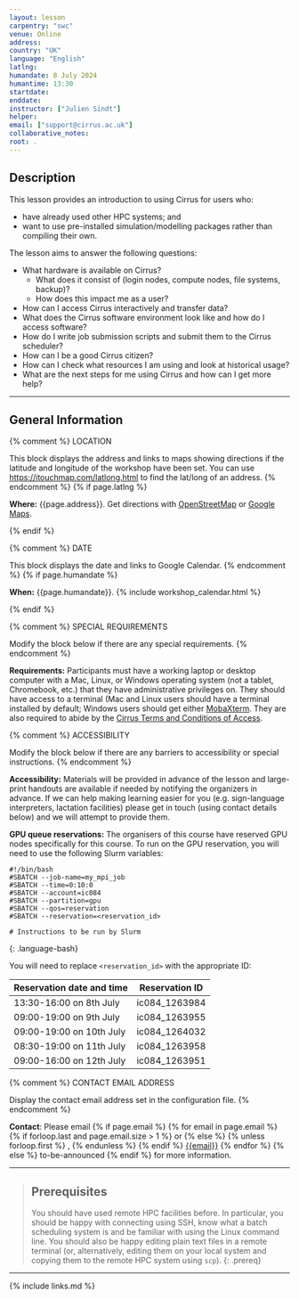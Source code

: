 ```yaml
---
layout: lesson
carpentry: "swc"
venue: Online
address: 
country: "UK"
language: "English"
latlng: 
humandate: 8 July 2024
humantime: 13:30
startdate: 
enddate: 
instructor: ["Julien Sindt"]
helper:
email: ["support@cirrus.ac.uk"]
collaborative_notes: 
root: .
---
```


<h2>Description</h2>

This lesson provides an introduction to using Cirrus for users who:
  - have already used other HPC systems; and
  - want to use pre-installed simulation/modelling packages rather than compiling their own.

The lesson aims to answer the following questions:
  - What hardware is available on Cirrus?
    + What does it consist of (login nodes, compute nodes, file systems, backup)?
    + How does this impact me as a user?
  - How can I access Cirrus interactively and transfer data?
  - What does the Cirrus software environment look like and how do I access software?
  - How do I write job submission scripts and submit them to the Cirrus scheduler?
  - How can I be a good Cirrus citizen?
  - How can I check what resources I am using and look at historical usage?
  - What are the next steps for me using Cirrus and how can I get more help?

<hr/>

<h2 id="general">General Information</h2>

{% comment %}
  LOCATION

  This block displays the address and links to maps showing directions
  if the latitude and longitude of the workshop have been set.  You
  can use https://itouchmap.com/latlong.html to find the lat/long of an
  address.
{% endcomment %}
{% if page.latlng %}
<p id="where">
  <strong>Where:</strong>
  {{page.address}}.
  Get directions with
  <a href="//www.openstreetmap.org/?mlat={{page.latlng | replace:',','&mlon='}}&zoom=16">OpenStreetMap</a>
  or
  <a href="//maps.google.com/maps?q={{page.latlng}}">Google Maps</a>.
</p>
{% endif %}

{% comment %}
  DATE

  This block displays the date and links to Google Calendar.
{% endcomment %}
{% if page.humandate %}
<p id="when">
  <strong>When:</strong>
  {{page.humandate}}.
  {% include workshop_calendar.html %}
</p>
{% endif %}

{% comment %}
  SPECIAL REQUIREMENTS

  Modify the block below if there are any special requirements.
{% endcomment %}
<p id="requirements">
  <strong>Requirements:</strong> Participants must have a working laptop or 
  desktop computer with a Mac, Linux, or Windows operating system (not a 
  tablet, Chromebook, etc.) that they have administrative privileges on. They 
  should have access to a terminal (Mac and Linux users should have a terminal 
  installed by default; Windows users should get either 
  <a href="https://mobaxterm.mobatek.net/">MobaXterm</a>. They are also required to abide 
  by the <a href="https://www.cirrus.ac.uk/about/policies/tandc.html">Cirrus Terms and Conditions of Access</a>.
</p>

{% comment %}
  ACCESSIBILITY

  Modify the block below if there are any barriers to accessibility or
  special instructions.
{% endcomment %}
<p id="accessibility">
  <strong>Accessibility:</strong> Materials will be provided in advance of the 
  lesson and large-print handouts are available if needed by notifying the
  organizers in advance.  If we can help making learning easier for
  you (e.g. sign-language interpreters, lactation facilities) please
  get in touch (using contact details below) and we will
  attempt to provide them.
</p>

  **GPU queue reservations:** The organisers of this course have
  reserved GPU nodes specifically for this course. To run on the GPU 
  reservation, you will need to use the following Slurm variables:

  ```
  #!/bin/bash
  #SBATCH --job-name=my_mpi_job
  #SBATCH --time=0:10:0
  #SBATCH --account=ic084
  #SBATCH --partition=gpu
  #SBATCH --qos=reservation
  #SBATCH --reservation=<reservation_id>

  # Instructions to be run by Slurm
  ```
  {: .language-bash}

  You will need to replace `<reservation_id>` with the appropriate ID:

  | Reservation date and time | Reservation ID |
  |---------------------------|----------------|
  |  13:30-16:00 on  8th July |  ic084_1263984 |
  |  09:00-19:00 on  9th July |  ic084_1263955 |
  |  09:00-19:00 on 10th July |  ic084_1264032 |
  |  08:30-19:00 on 11th July |  ic084_1263958 |
  |  09:00-16:00 on 12th July |  ic084_1263951 |


{% comment %}
  CONTACT EMAIL ADDRESS

  Display the contact email address set in the configuration file.
{% endcomment %}
<p id="contact">
  <strong>Contact</strong>:
  Please email
  {% if page.email %}
    {% for email in page.email %}
      {% if forloop.last and page.email.size > 1 %}
        or
      {% else %}
        {% unless forloop.first %}
        ,
        {% endunless %}
      {% endif %}
      <a href='mailto:{{email}}'>{{email}}</a>
    {% endfor %}
  {% else %}
    to-be-announced
  {% endif %}
  for more information.
</p>

<hr/>

> ## Prerequisites
> You should have used remote HPC facilities before. In particular, you should be happy with connecting
> using SSH, know what a batch scheduling system is and be familiar with using the Linux command line.
> You should also be happy editing plain text files in a remote terminal (or, alternatively, editing them
> on your local system and copying them to the remote HPC system using `scp`).
{: .prereq}

<hr/>

{% include links.md %}

